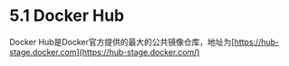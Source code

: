 # 5.1 Docker Hub

Docker Hub是Docker官方提供的最大的公共镜像仓库，地址为[https://hub-stage.docker.com](https://hub-stage.docker.com/)

